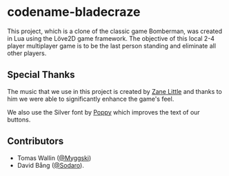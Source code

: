 # codename-bladecraze
This project, which is a clone of the classic game Bomberman, was created in Lua using the Löve2D game framework. The objective of this local 2-4 player multiplayer game is to be the last person standing and eliminate all other players.

## Special Thanks

The music that we use in this project is created by [Zane Little](https://opengameart.org/users/zane-little-music) and thanks to him we were able to significantly enhance the game's feel.

We also use the Silver font by [Poppy](https://poppyworks.itch.io/silver) which improves the text of our buttons.

## Contributors

- Tomas Wallin ([@Myggski](https://github.com/Myggski)) 
- David Bång ([@Sodaro](https://github.com/Sodaro)).
